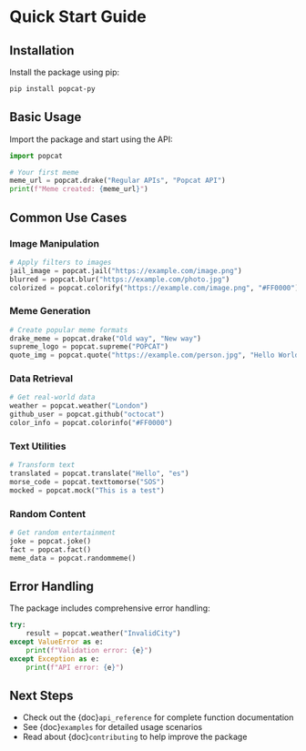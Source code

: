 # Quick Start Guide

## Installation

Install the package using pip:

```bash
pip install popcat-py
```

## Basic Usage

Import the package and start using the API:

```python
import popcat

# Your first meme
meme_url = popcat.drake("Regular APIs", "Popcat API")
print(f"Meme created: {meme_url}")
```

## Common Use Cases

### Image Manipulation

```python
# Apply filters to images
jail_image = popcat.jail("https://example.com/image.png")
blurred = popcat.blur("https://example.com/photo.jpg")
colorized = popcat.colorify("https://example.com/image.png", "#FF0000")
```

### Meme Generation

```python
# Create popular meme formats
drake_meme = popcat.drake("Old way", "New way")
supreme_logo = popcat.supreme("POPCAT")
quote_img = popcat.quote("https://example.com/person.jpg", "Hello World!", "Developer")
```

### Data Retrieval

```python
# Get real-world data
weather = popcat.weather("London")
github_user = popcat.github("octocat")
color_info = popcat.colorinfo("#FF0000")
```

### Text Utilities

```python
# Transform text
translated = popcat.translate("Hello", "es")
morse_code = popcat.texttomorse("SOS")
mocked = popcat.mock("This is a test")
```

### Random Content

```python
# Get random entertainment
joke = popcat.joke()
fact = popcat.fact()
meme_data = popcat.randommeme()
```

## Error Handling

The package includes comprehensive error handling:

```python
try:
    result = popcat.weather("InvalidCity")
except ValueError as e:
    print(f"Validation error: {e}")
except Exception as e:
    print(f"API error: {e}")
```

## Next Steps

- Check out the {doc}`api_reference` for complete function documentation
- See {doc}`examples` for detailed usage scenarios
- Read about {doc}`contributing` to help improve the package